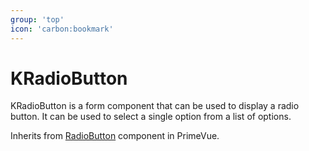 ```yaml
---
group: 'top'
icon: 'carbon:bookmark'
---
```


# KRadioButton

KRadioButton is a form component that can be used to display a radio button. It can be used to select a single option from a list of options.

Inherits from [RadioButton](https://tailwind.primevue.org/radiobutton) component in PrimeVue.
